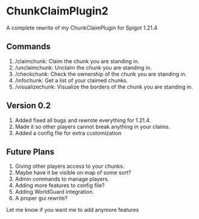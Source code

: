 # ChunkClaimPlugin2
 A complete rewrite of my ChunkClaimPlugin for Spigot 1.21.4

## Commands
1. /claimchunk: Claim the chunk you are standing in.
2. /unclaimchunk: Unclaim the chunk you are standing in.
3. /checkchunk: Check the ownership of the chunk you are standing in.
4. /infochunk: Get a list of your claimed chunks.
5. /visualizechunk: Visualize the borders of the chunk you are standing in.

## Version 0.2
1. Added fixed all bugs and rewrote everything for 1.21.4.
2. Made it so other players cannot break anything in your claims.
3. Added a config file for extra customization

## Future Plans
1. Giving other players access to your chunks.
2. Maybe have it be visible on map of some sort?
3. Admin commands to manage players.
4. Adding more features to config file?
5. Adding WorldGuard integration.
6. A proper gui rewrite?

Let me know if you want me to add anymore features
